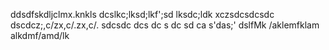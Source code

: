 
ddsdfskdljclmx.knkls dcslkc;lksd;lkf';sd lksdc;ldk
xczsdcsdcsdc
dscdcz;,c/zx,c/.zx,c/.
sdcsdc dcs dc s dc sd ca
s'das;'
dslfMk /aklemfklam alkdmf/amd/lk
